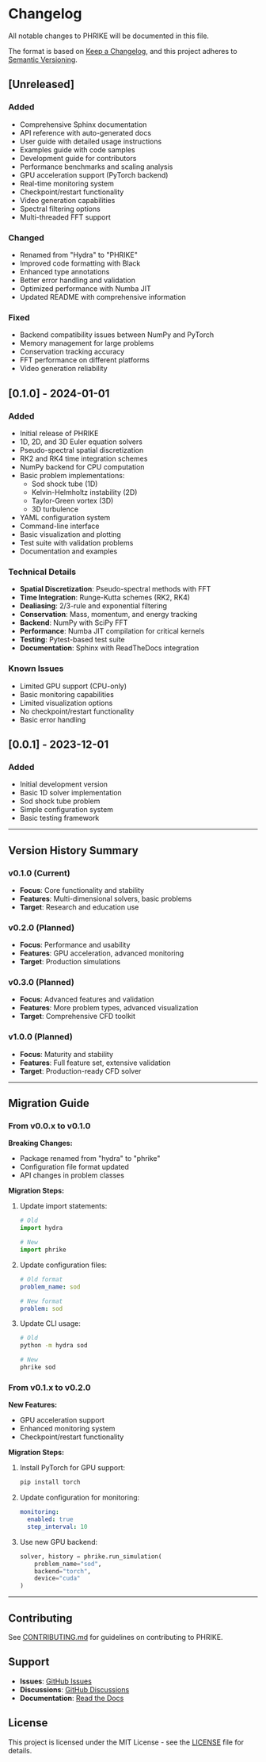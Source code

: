 # Changelog

All notable changes to PHRIKE will be documented in this file.

The format is based on [Keep a Changelog](https://keepachangelog.com/en/1.0.0/),
and this project adheres to [Semantic Versioning](https://semver.org/spec/v2.0.0.html).

## [Unreleased]

### Added
- Comprehensive Sphinx documentation
- API reference with auto-generated docs
- User guide with detailed usage instructions
- Examples guide with code samples
- Development guide for contributors
- Performance benchmarks and scaling analysis
- GPU acceleration support (PyTorch backend)
- Real-time monitoring system
- Checkpoint/restart functionality
- Video generation capabilities
- Spectral filtering options
- Multi-threaded FFT support

### Changed
- Renamed from "Hydra" to "PHRIKE"
- Improved code formatting with Black
- Enhanced type annotations
- Better error handling and validation
- Optimized performance with Numba JIT
- Updated README with comprehensive information

### Fixed
- Backend compatibility issues between NumPy and PyTorch
- Memory management for large problems
- Conservation tracking accuracy
- FFT performance on different platforms
- Video generation reliability

## [0.1.0] - 2024-01-01

### Added
- Initial release of PHRIKE
- 1D, 2D, and 3D Euler equation solvers
- Pseudo-spectral spatial discretization
- RK2 and RK4 time integration schemes
- NumPy backend for CPU computation
- Basic problem implementations:
  - Sod shock tube (1D)
  - Kelvin-Helmholtz instability (2D)
  - Taylor-Green vortex (3D)
  - 3D turbulence
- YAML configuration system
- Command-line interface
- Basic visualization and plotting
- Test suite with validation problems
- Documentation and examples

### Technical Details
- **Spatial Discretization**: Pseudo-spectral methods with FFT
- **Time Integration**: Runge-Kutta schemes (RK2, RK4)
- **Dealiasing**: 2/3-rule and exponential filtering
- **Conservation**: Mass, momentum, and energy tracking
- **Backend**: NumPy with SciPy FFT
- **Performance**: Numba JIT compilation for critical kernels
- **Testing**: Pytest-based test suite
- **Documentation**: Sphinx with ReadTheDocs integration

### Known Issues
- Limited GPU support (CPU-only)
- Basic monitoring capabilities
- Limited visualization options
- No checkpoint/restart functionality
- Basic error handling

## [0.0.1] - 2023-12-01

### Added
- Initial development version
- Basic 1D solver implementation
- Sod shock tube problem
- Simple configuration system
- Basic testing framework

---

## Version History Summary

### v0.1.0 (Current)
- **Focus**: Core functionality and stability
- **Features**: Multi-dimensional solvers, basic problems
- **Target**: Research and education use

### v0.2.0 (Planned)
- **Focus**: Performance and usability
- **Features**: GPU acceleration, advanced monitoring
- **Target**: Production simulations

### v0.3.0 (Planned)
- **Focus**: Advanced features and validation
- **Features**: More problem types, advanced visualization
- **Target**: Comprehensive CFD toolkit

### v1.0.0 (Planned)
- **Focus**: Maturity and stability
- **Features**: Full feature set, extensive validation
- **Target**: Production-ready CFD solver

---

## Migration Guide

### From v0.0.x to v0.1.0

**Breaking Changes:**
- Package renamed from "hydra" to "phrike"
- Configuration file format updated
- API changes in problem classes

**Migration Steps:**
1. Update import statements:
   ```python
   # Old
   import hydra
   
   # New
   import phrike
   ```

2. Update configuration files:
   ```yaml
   # Old format
   problem_name: sod
   
   # New format
   problem: sod
   ```

3. Update CLI usage:
   ```bash
   # Old
   python -m hydra sod
   
   # New
   phrike sod
   ```

### From v0.1.x to v0.2.0

**New Features:**
- GPU acceleration support
- Enhanced monitoring system
- Checkpoint/restart functionality

**Migration Steps:**
1. Install PyTorch for GPU support:
   ```bash
   pip install torch
   ```

2. Update configuration for monitoring:
   ```yaml
   monitoring:
     enabled: true
     step_interval: 10
   ```

3. Use new GPU backend:
   ```python
   solver, history = phrike.run_simulation(
       problem_name="sod",
       backend="torch",
       device="cuda"
   )
   ```

---

## Contributing

See [CONTRIBUTING.md](CONTRIBUTING.md) for guidelines on contributing to PHRIKE.

## Support

- **Issues**: [GitHub Issues](https://github.com/your-username/phrike/issues)
- **Discussions**: [GitHub Discussions](https://github.com/your-username/phrike/discussions)
- **Documentation**: [Read the Docs](https://phrike.readthedocs.io/)

## License

This project is licensed under the MIT License - see the [LICENSE](LICENSE) file for details.
